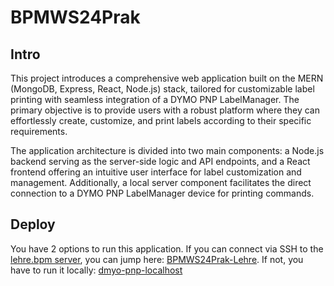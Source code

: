 # BPMWS24Prak

## Intro

This project introduces a comprehensive web application built on the MERN (MongoDB, Express, React, Node.js) stack, tailored for customizable label printing with seamless integration of a DYMO PNP LabelManager. The primary objective is to provide users with a robust platform where they can effortlessly create, customize, and print labels according to their specific requirements.

The application architecture is divided into two main components: a Node.js backend serving as the server-side logic and API endpoints, and a React frontend offering an intuitive user interface for label customization and management. Additionally, a local server component facilitates the direct connection to a DYMO PNP LabelManager device for printing commands.


## Deploy
You have 2 options to run this application. If you can connect via SSH to the [lehre.bpm server](https://lehre.bpm.in.tum.de/), you can jump here: [BPMWS24Prak-Lehre](https://github.com/niclasgrunau/BPMWS24Prak-Lehre). If not, you have to run it locally: [dmyo-pnp-localhost](https://github.com/niclasgrunau/dymo-pnp-localhost.git)
